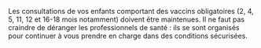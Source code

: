 Les consultations de vos enfants comportant des 
vaccins obligatoires (2, 4, 5, 11, 12 et 16-18 mois notamment) 
doivent être maintenues. Il ne faut pas craindre de déranger 
les professionnels de santé : ils se sont organisés pour continuer 
à vous prendre en charge dans des conditions sécurisées.
